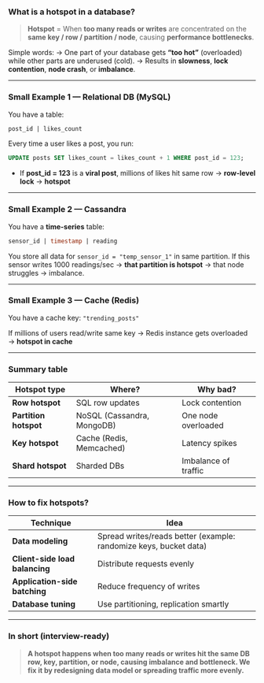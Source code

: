 ### **What is a hotspot in a database?**

> **Hotspot** = When **too many reads or writes** are concentrated on the **same key / row / partition / node**, causing **performance bottlenecks**.

Simple words:
→ One part of your database gets **“too hot”** (overloaded) while other parts are underused (cold).
→ Results in **slowness**, **lock contention**, **node crash**, or **imbalance**.

---

### **Small Example 1 — Relational DB (MySQL)**

You have a table:

```sql
post_id | likes_count
```

Every time a user likes a post, you run:

```sql
UPDATE posts SET likes_count = likes_count + 1 WHERE post_id = 123;
```

* If **post\_id = 123** is a **viral post**, millions of likes hit same row → **row-level lock** → **hotspot**

---

### **Small Example 2 — Cassandra**

You have a **time-series** table:

```sql
sensor_id | timestamp | reading
```

You store all data for `sensor_id = "temp_sensor_1"` in same partition.
If this sensor writes 1000 readings/sec → **that partition is hotspot** → that node struggles → imbalance.

---

### **Small Example 3 — Cache (Redis)**

You have a cache key:
`"trending_posts"`

If millions of users read/write same key → Redis instance gets overloaded → **hotspot in cache**

---

### **Summary table**

| **Hotspot type**      | **Where?**                 | **Why bad?**         |
| --------------------- | -------------------------- | -------------------- |
| **Row hotspot**       | SQL row updates            | Lock contention      |
| **Partition hotspot** | NoSQL (Cassandra, MongoDB) | One node overloaded  |
| **Key hotspot**       | Cache (Redis, Memcached)   | Latency spikes       |
| **Shard hotspot**     | Sharded DBs                | Imbalance of traffic |

---

### **How to fix hotspots?**

| **Technique**                  | **Idea**                                                          |
| ------------------------------ | ----------------------------------------------------------------- |
| **Data modeling**              | Spread writes/reads better (example: randomize keys, bucket data) |
| **Client-side load balancing** | Distribute requests evenly                                        |
| **Application-side batching**  | Reduce frequency of writes                                        |
| **Database tuning**            | Use partitioning, replication smartly                             |

---

### **In short (interview-ready)**

> **A hotspot happens when too many reads or writes hit the same DB row, key, partition, or node, causing imbalance and bottleneck. We fix it by redesigning data model or spreading traffic more evenly.**
